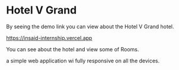 # Hotel V Grand

By seeing the demo link you can view about the Hotel V Grand hotel.

<a href="https://insaid-internship.vercel.app">https://insaid-internship.vercel.app</a>

You can see about the hotel and view some of Rooms.

a simple web application wi fully responsive on all the devices.


